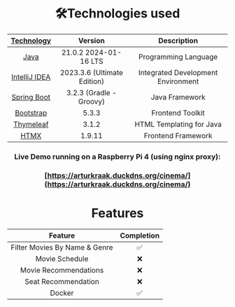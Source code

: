 <h1 align="center">🛠️Technologies used</h1>


<div align="center">

| [Technology](https://www.youtube.com/watch?v=hdHBCu3tv24) | __Version__  | __Description__ |
| :---: | :---: | :---: |
| [Java](https://www.oracle.com/java/technologies/downloads/#jdk21-windows)  | 21.0.2 2024-01-16 LTS | Programming Language |
| [IntelliJ IDEA](https://www.jetbrains.com/idea/)  |  2023.3.6 (Ultimate Edition) | Integrated Development Environment |
| [Spring Boot](https://spring.io/projects/spring-boot) | 3.2.3 (Gradle - Groovy) | Java Framework |
| [Bootstrap](https://getbootstrap.com/) | 5.3.3 | Frontend Toolkit |
| [Thymeleaf](https://www.thymeleaf.org/) | 3.1.2 | HTML Templating for Java |
| [HTMX](https://htmx.org/) | 1.9.11 | Frontend Framework |

### Live Demo running on a Raspberry Pi 4 (using nginx proxy):
### [https://arturkraak.duckdns.org/cinema/](https://arturkraak.duckdns.org/cinema/)

# Features
| Feature | Completion |
| :---: | :---: |
| Filter Movies By Name & Genre | ✅ |
| Movie Schedule | ❌ |
| Movie Recommendations | ❌ |
| Seat Recommendation | ❌ |
| Docker | ✅ |
</div>
